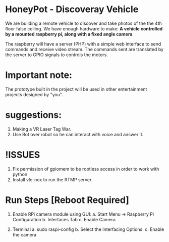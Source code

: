 # HoneyPot - Discoveray Vehicle

We are building a remote vehicle to discover and take photos of the the 4th floor false ceiling.
We have enough hardware to make: **A vehicle controlled by a mounted raspberry pi, along with a fixed angle camera**

The raspberry will have a server (PHP) with a simple web interface to send commands and receive video stream. The commands sent are translated by the server to GPIO signals to controls the motors.

# Important note:
The prototype built in the project will be used in other entertainment projects designed by "you". 

# suggestions:
1. Making a VR Laser Tag War.
2. Use Bot over robot so he can interact with voice and answer it.

# !ISSUES 
1. Fix permission of gpiomem to be rootless access in order to work with python
2. Install vlc-nox to run the RTMP server

# Run Steps [Reboot Required]
1. Enable RPi camera module using GUI:
  a. Start Menu -> Raspberry Pi Configuration
  b. Interfaces Tab 
  c. Enable Camera
  
2. Terminal
  a. sudo raspi-config
  b. Select the Interfacing Options.
  c. Enable the camera
  
